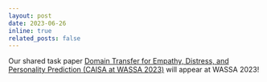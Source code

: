 ```yaml
---
layout: post
date: 2023-06-26 
inline: true
related_posts: false
---
```


Our shared task paper [Domain Transfer for Empathy, Distress, and Personality Prediction (CAISA at WASSA 2023)](https://aclanthology.org/2023.wassa-1.50) will appear at WASSA 2023!
